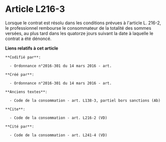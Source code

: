 # Article L216-3

Lorsque le contrat est résolu dans les conditions prévues à l'article L. 216-2, le professionnel rembourse le consommateur de
la totalité des sommes versées, au plus tard dans les quatorze jours suivant la date à laquelle le contrat a été dénoncé.

**Liens relatifs à cet article**

	**Codifié par**:

	  - Ordonnance n°2016-301 du 14 mars 2016 - art.

	**Créé par**:

	  - Ordonnance n°2016-301 du 14 mars 2016 - art.

	**Anciens textes**:

	  - Code de la consommation - art. L138-3, partiel bors sanctions (Ab)

	**Cite**:

	  - Code de la consommation - art. L216-2 (VD)

	**Cité par**:

	  - Code de la consommation - art. L241-4 (VD)
